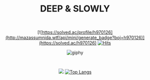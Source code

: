 <h1 align="center">
DEEP & SLOWLY
</h1>
<br/>

<div align='center'>

[![https://solved.ac/profile/h970126](http://mazassumnida.wtf/api/mini/generate_badge?boj=h970126)](https://solved.ac/h970126)
[![Hits](https://hits.seeyoufarm.com/api/count/incr/badge.svg?url=https%3A%2F%2Fgithub.com%2Frivercity310&count_bg=%2379C83D&title_bg=%23555555&icon=&icon_color=%23E7E7E7&title=hits&edge_flat=false)](https://github.com/rivercity310)
</div>


<div align='center'>

![giphy](https://user-images.githubusercontent.com/95991654/202862364-b16db851-92ae-4884-87b0-fc418b0405a0.gif)
</div>

<br/>

<div align='center' style="display: block">

<picture style="display: inline-block">
    <source 
      srcset="https://github-readme-stats.vercel.app/api?username=rivercity310&show_icons=true&theme=dark"
      media="(prefers-color-scheme: dark)"
    />
    <source
      srcset="https://github-readme-stats.vercel.app/api?username=rivercity310&show_icons=true"
      media="(prefers-color-scheme: light), (prefers-color-scheme: no-preference)"
    />
    <img src="https://github-readme-stats.vercel.app/api?username=rivercity310&show_icons=true" /> 
</picture>

<div style="display: inline-flex; height: 100%">

[![Top Langs](https://github-readme-stats.vercel.app/api/top-langs/?username=rivercity310&layout=compact)](https://github.com/anuraghazra/github-readme-stats)
    </div>
</div>
